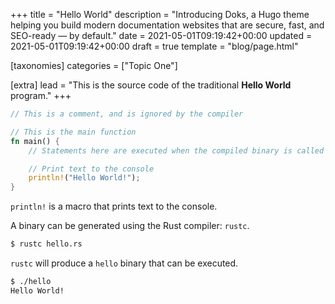 +++
title = "Hello World"
description = "Introducing Doks, a Hugo theme helping you build modern documentation websites that are secure, fast, and SEO-ready — by default."
date = 2021-05-01T09:19:42+00:00
updated = 2021-05-01T09:19:42+00:00
draft = true
template = "blog/page.html"

[taxonomies]
categories = ["Topic One"]

[extra]
lead = "This is the source code of the traditional <b>Hello World</b> program."
+++

```rust
// This is a comment, and is ignored by the compiler

// This is the main function
fn main() {
    // Statements here are executed when the compiled binary is called

    // Print text to the console
    println!("Hello World!");
}
```

`println!` is a macro that prints text to the console.

A binary can be generated using the Rust compiler: `rustc`.

```bash
$ rustc hello.rs
```

`rustc` will produce a `hello` binary that can be executed.

```bash
$ ./hello
Hello World!
```
